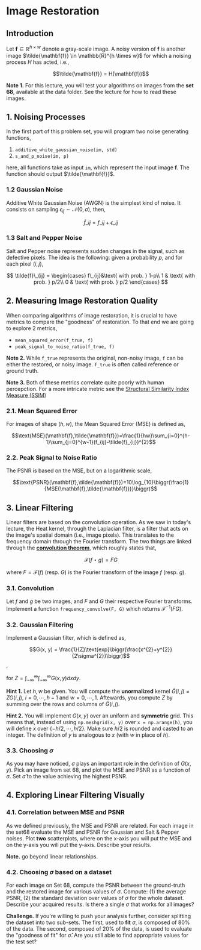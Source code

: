 # Image Restoration

## Introduction

Let $\mathbf{f} \in \mathbb{R}^{h \times w}$ denote a gray-scale image. A noisy version of $\mathbf{f}$ is another image $\tilde{\mathbf{f}} \in \mathbb{R}^{h \times w}$ for which a noising process $H$ has acted, i.e.,

$$\tilde{\mathbf{f}} = H(\mathbf{f})$$

__Note 1.__ For this lecture, you will test your algorithms on images from the __set 68__, available at the data folder. See the lecture for how to read these images.

## 1. Noising Processes

In the first part of this problem set, you will program two noise generating functions,

1. ```additive_white_gaussian_noise(im, std)```
2. ```s_and_p_noise(im, p)```

here, all functions take as input ```im```, which represent the input image $\mathbf{f}$. The function should output $\tilde{\mathbf{f}}$.

### 1.2 Gaussian Noise

Additive White Gaussian Noise (AWGN) is the simplest kind of noise. It consists on sampling $\epsilon_{ij} \sim \mathcal{N}(0, \sigma)$, then,

$$\tilde{f}\_{ij} = f\_{ij} + \epsilon\_{ij}$$

### 1.3 Salt and Pepper Noise

Salt and Pepper noise represents sudden changes in the signal, such as defective pixels. The idea is the following: given a probability $p$, and for each pixel $(i, j)$,

$$
\tilde{f}\_{ij} = \begin{cases}
f\_{ij}&\text{ with prob. } 1-p\\
1 & \text{ with prob. } p/2\\
0 & \text{ with prob. } p/2
\end{cases}
$$

## 2. Measuring Image Restoration Quality

When comparing algorithms of image restoration, it is crucial to have metrics to compare the "goodness" of restoration. To that end we are going to explore 2 metrics,

- ```mean_squared_error(f_true, f)```
- ```peak_signal_to_noise_ratio(f_true, f)```

__Note 2.__ While ```f_true``` represents the original, non-noisy image, ```f``` can be either the restored, or noisy image. ```f_true``` is often called reference or ground truth.

__Note 3.__ Both of these metrics correlate quite poorly with human percepction. For a more intricate metric see the [Structural Similarity Index Measure (SSIM)](https://en.wikipedia.org/wiki/Structural_similarity)

### 2.1. Mean Squared Error

For images of shape $(h,w)$, the Mean Squared Error (MSE) is defined as,

$$\text{MSE}(\mathbf{f},\tilde{\mathbf{f}})=\frac{1}{hw}\sum_{i=0}^{h-1}\sum_{j=0}^{w-1}(f_{ij}-\tilde{f}_{ij})^{2}$$

### 2.2. Peak Signal to Noise Ratio

The PSNR is based on the MSE, but on a logarithmic scale,

$$\text{PSNR}(\mathbf{f},\tilde{\mathbf{f}})=10\log_{10}\biggr(\frac{1}{MSE(\mathbf{f},\tilde{\mathbf{f}})}\biggr)$$

## 3. Linear Filtering

Linear filters are based on the convolution operation. As we saw in today's lecture, the Heat kernel, through the Laplacian filter, is a filter that acts on the image's spatial domain (i.e., image pixels). This translates to the frequency domain through the Fourier transform. The two things are linked through the [__convolution theorem__](https://en.wikipedia.org/wiki/Convolution_theorem), which roughly states that,

$$\mathcal{F}(f \star g) = FG$$

where $F = \mathcal{F}(f)$ (resp. $G$) is the Fourier transform of the image $f$ (resp. $g$).

### 3.1. Convolution

Let $f$ and $g$ be two images, and $F$ and $G$ their respective Fourier transforms. Implement a function ```frequency_convolve(F, G)``` which returns $\mathcal{F}^{-1}(FG)$.

### 3.2. Gaussian Filtering

Implement a Gaussian filter, which is defined as,

$$G(x, y) = \frac{1}{Z}\text{exp}\biggr(\frac{x^{2}+y^{2}}{2\sigma^{2}}\biggr)$$,

for $Z = \int_{-\infty}^{\infty}\int_{-\infty}^{\infty}G(x, y)dxdy$.

__Hint 1.__ Let $h, w$ be given. You will compute the __unormalized__ kernel $\tilde{G}(i,j)=ZG(i,j)$, $i=0,\cdots,h-1$ and $w=0,\cdots,1$. Aftewards, you compute $Z$ by summing over the rows and columns of $\tilde{G}(i,j)$.

__Hint 2.__ You will implement $G(x, y)$ over an uniform and __symmetric__ grid. This means that, instead of using ```np.meshgrid(x, y)``` over ```x = np.arange(h)```, you will define $x$ over $\{-h/2,\cdots,h/2\}$. Make sure $h / 2$ is rounded and casted to an integer. The definition of $y$ is analogous to $x$ (with $w$ in place of $h$).

### 3.3. Choosing $\sigma$

As you may have noticed, $\sigma$ plays an important role in the definition of $G(x, y)$. Pick an image from set 68, and plot the MSE and PSNR as a function of $\sigma$. Set $\hat{\sigma}$ to the value achieving the highest PSNR.

## 4. Exploring Linear Filtering Visually

### 4.1. Correlation between MSE and PSNR

As we defined previously, the MSE and PSNR are related. For each image in the set68 evaluate the MSE and PSNR for Gaussian and Salt & Pepper noises. Plot __two__ scatterplots, where on the x-axis you will put the MSE and on the y-axis you will put the y-axis. Describe your results.

__Note.__ go beyond linear relationships.

### 4.2. Choosing $\sigma$ based on a dataset

For each image on Set 68, compute the PSNR between the ground-truth and the restored image for various values of $\sigma$. Compute: (1) the average PSNR, (2) the standard deviation over values of $\sigma$ for the whole dataset. Describe your acquired results. Is there a single $\sigma$ that works for all images?

__Challenge.__ If you're willing to push your analysis further, consider splitting the dataset into two sub-sets. The first, used to __fit__ $\sigma$, is composed of $80\%$ of the data. The second, composed of $20\%$ of the data, is used to evaluate the "goodness of fit" for $\hat{\sigma}$. Are you still able to find appropriate values for the test set?
